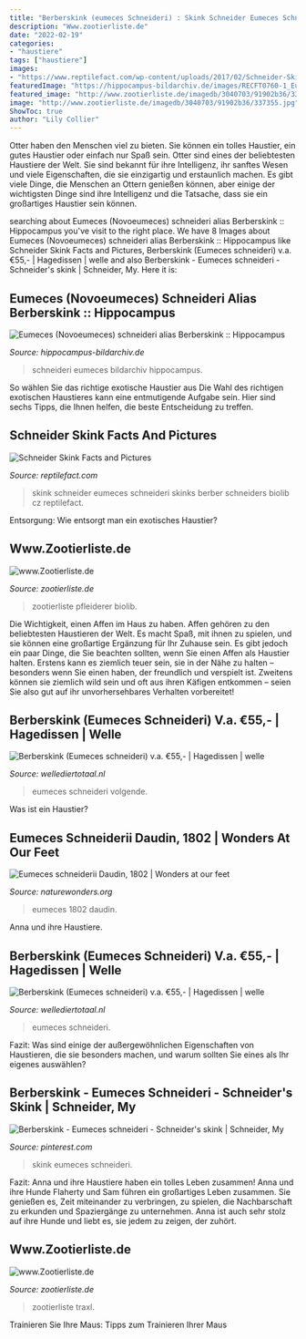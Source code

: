 ```yaml
---
title: "Berberskink (eumeces Schneideri) : Skink Schneider Eumeces Schneideri Skinks Berber Schneiders Biolib Cz Reptilefact"
description: "Www.zootierliste.de"
date: "2022-02-19"
categories:
- "haustiere"
tags: ["haustiere"]
images:
- "https://www.reptilefact.com/wp-content/uploads/2017/02/Schneider-Skink.jpg"
featuredImage: "https://hippocampus-bildarchiv.de/images/RECFT0760-1_EumecesNovoeumeces_schneideri.jpg"
featured_image: "http://www.zootierliste.de/imagedb/3040703/91902b36/337355.jpg"
image: "http://www.zootierliste.de/imagedb/3040703/91902b36/337355.jpg"
ShowToc: true
author: "Lily Collier"
---
```



Otter haben den Menschen viel zu bieten. Sie können ein tolles Haustier, ein gutes Haustier oder einfach nur Spaß sein.
Otter sind eines der beliebtesten Haustiere der Welt. Sie sind bekannt für ihre Intelligenz, ihr sanftes Wesen und viele Eigenschaften, die sie einzigartig und erstaunlich machen. Es gibt viele Dinge, die Menschen an Ottern genießen können, aber einige der wichtigsten Dinge sind ihre Intelligenz und die Tatsache, dass sie ein großartiges Haustier sein können.

	

		
searching about Eumeces (Novoeumeces) schneideri alias Berberskink :: Hippocampus you've visit to the right place. We have 8 Images about Eumeces (Novoeumeces) schneideri alias Berberskink :: Hippocampus like Schneider Skink Facts and Pictures, Berberskink (Eumeces schneideri) v.a. €55,- | Hagedissen | welle and also Berberskink - Eumeces schneideri - Schneider&#039;s skink | Schneider, My. Here it is:
		
    
## Eumeces (Novoeumeces) Schneideri Alias Berberskink :: Hippocampus

<img loading=lazy src="https://hippocampus-bildarchiv.de/images/RECFT0760-1_EumecesNovoeumeces_schneideri.jpg" onerror="this.onerror=null;this.src='https://tse2.mm.bing.net/th?id=OIP.976Qln6TgFt4f3NBqykN1gAAAA&amp;pid=15.1';" alt="Eumeces (Novoeumeces) schneideri alias Berberskink :: Hippocampus">

_Source: hippocampus-bildarchiv.de_

>schneideri eumeces bildarchiv hippocampus. 

	

So wählen Sie das richtige exotische Haustier aus
Die Wahl des richtigen exotischen Haustieres kann eine entmutigende Aufgabe sein. Hier sind sechs Tipps, die Ihnen helfen, die beste Entscheidung zu treffen.

    
## Schneider Skink Facts And Pictures

<img loading=lazy src="https://www.reptilefact.com/wp-content/uploads/2017/02/Schneider-Skink.jpg" onerror="this.onerror=null;this.src='https://tse4.mm.bing.net/th?id=OIP.xzBeQFMtdd5GzrdeUK1GLwHaEt&amp;pid=15.1';" alt="Schneider Skink Facts and Pictures">

_Source: reptilefact.com_

>skink schneider eumeces schneideri skinks berber schneiders biolib cz reptilefact. 

	

Entsorgung: Wie entsorgt man ein exotisches Haustier?

    
## Www.Zootierliste.de

<img loading=lazy src="https://www.zootierliste.de/imagedb/3040782/dc3apuv5/4b868d77b4165.jpg" onerror="this.onerror=null;this.src='https://tse1.mm.bing.net/th?id=OIP.y4vTPz-0TjVHq_SOwwTqSQAAAA&amp;pid=15.1';" alt="www.Zootierliste.de">

_Source: zootierliste.de_

>zootierliste pfleiderer biolib. 

	

Die Wichtigkeit, einen Affen im Haus zu haben.
Affen gehören zu den beliebtesten Haustieren der Welt. Es macht Spaß, mit ihnen zu spielen, und sie können eine großartige Ergänzung für Ihr Zuhause sein. Es gibt jedoch ein paar Dinge, die Sie beachten sollten, wenn Sie einen Affen als Haustier halten. Erstens kann es ziemlich teuer sein, sie in der Nähe zu halten – besonders wenn Sie einen haben, der freundlich und verspielt ist. Zweitens können sie ziemlich wild sein und oft aus ihren Käfigen entkommen – seien Sie also gut auf ihr unvorhersehbares Verhalten vorbereitet!

    
## Berberskink (Eumeces Schneideri) V.a. €55,- | Hagedissen | Welle

<img loading=lazy src="https://cdn.myonlinestore.eu/94431e57-6be1-11e9-a722-44a8421b9960/image/cache/full/9eca69e1ded6c9edb3fea8bdc15e79c1a61e75d8.jpg" onerror="this.onerror=null;this.src='https://tse4.mm.bing.net/th?id=OIP.UAqvD2UGW_FuWGZsDJQfxQHaCv&amp;pid=15.1';" alt="Berberskink (Eumeces schneideri) v.a. €55,- | Hagedissen | welle">

_Source: wellediertotaal.nl_

>eumeces schneideri volgende. 

	

Was ist ein Haustier?

    
## Eumeces Schneiderii Daudin, 1802 | Wonders At Our Feet

<img loading=lazy src="http://naturewonders.org/uploads/t/6/y/t6ynvw9sux/2012/03/13/20120313181435-55290641.jpg" onerror="this.onerror=null;this.src='https://tse3.mm.bing.net/th?id=OIP.VSkGQVfAR99pwps3VpP6FAHaE_&amp;pid=15.1';" alt="Eumeces schneiderii Daudin, 1802 | Wonders at our feet">

_Source: naturewonders.org_

>eumeces 1802 daudin. 

	

Anna und ihre Haustiere.

    
## Berberskink (Eumeces Schneideri) V.a. €55,- | Hagedissen | Welle

<img loading=lazy src="https://cdn.myonlinestore.eu/94431e57-6be1-11e9-a722-44a8421b9960/image/cache/full/150256a5a9f7124fb084aa7abaddc108f9595d6b.jpg" onerror="this.onerror=null;this.src='https://tse2.mm.bing.net/th?id=OIP.k2ZYEvvnhGj_IAGmkl-dOgHaFj&amp;pid=15.1';" alt="Berberskink (Eumeces schneideri) v.a. €55,- | Hagedissen | welle">

_Source: wellediertotaal.nl_

>eumeces schneideri. 

	

Fazit: Was sind einige der außergewöhnlichen Eigenschaften von Haustieren, die sie besonders machen, und warum sollten Sie eines als Ihr eigenes auswählen?

    
## Berberskink - Eumeces Schneideri - Schneider&#039;s Skink | Schneider, My

<img loading=lazy src="https://i.pinimg.com/originals/14/41/93/14419378260792a1024d1491e20c7d04.jpg" onerror="this.onerror=null;this.src='https://tse3.mm.bing.net/th?id=OIP.JVLAo0V4Yqk_A4qyHRJRMQHaHa&amp;pid=15.1';" alt="Berberskink - Eumeces schneideri - Schneider&#039;s skink | Schneider, My">

_Source: pinterest.com_

>skink eumeces schneideri. 

	

Fazit: Anna und ihre Haustiere haben ein tolles Leben zusammen!
Anna und ihre Hunde Flaherty und Sam führen ein großartiges Leben zusammen. Sie genießen es, Zeit miteinander zu verbringen, zu spielen, die Nachbarschaft zu erkunden und Spaziergänge zu unternehmen. Anna ist auch sehr stolz auf ihre Hunde und liebt es, sie jedem zu zeigen, der zuhört.

    
## Www.Zootierliste.de

<img loading=lazy src="http://www.zootierliste.de/imagedb/3040703/91902b36/337355.jpg" onerror="this.onerror=null;this.src='https://tse4.mm.bing.net/th?id=OIP.GfCHgUZGV9rarqIfxADrHgAAAA&amp;pid=15.1';" alt="www.Zootierliste.de">

_Source: zootierliste.de_

>zootierliste traxl. 

	

Trainieren Sie Ihre Maus: Tipps zum Trainieren Ihrer Maus

